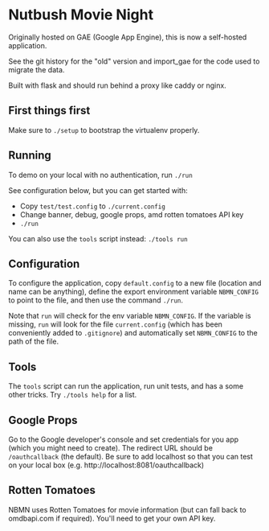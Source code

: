 # Nutbush Movie Night

Originally hosted on GAE (Google App Engine), this is now a self-hosted
application.

See the git history for the "old" version and import_gae for the code used
to migrate the data.

Built with flask and should run behind a proxy like caddy or nginx.

## First things first

Make sure to `./setup` to bootstrap the virtualenv properly.

## Running

To demo on your local with no authentication, run `./run`

See configuration below, but you can get started with:

 * Copy `test/test.config` to `./current.config`
 * Change banner, debug, google props, amd rotten tomatoes API key
 * `./run`

You can also use the `tools` script instead: `./tools run`

## Configuration

To configure the application, copy `default.config` to a new file (location
and name can be anything), define the export environment variable
`NBMN_CONFIG` to point to the file, and then use the command `./run`.

Note that `run` will check for the env variable `NBMN_CONFIG`. If the
variable is missing, `run` will look for the file `current.config` (which has
been conveniently added to `.gitignore`) and automatically set `NBMN_CONFIG`
to the path of the file.

## Tools

The `tools` script can run the application, run unit tests, and has a some other
tricks. Try `./tools help` for a list.

## Google Props

Go to the Google developer's console and set credentials for you app (which
you might need to create). The redirect URL should be `/oauthcallback` (the
default). Be sure to add localhost so that you can test on your local box
(e.g. http://localhost:8081/oauthcallback)

## Rotten Tomatoes

NBMN uses Rotten Tomatoes for movie information (but can fall back to
omdbapi.com if required). You'll need to get your own API key.
